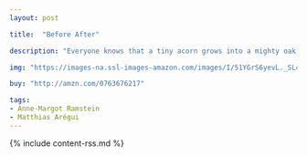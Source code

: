 ```yaml
---
layout: post

title:  "Before After"

description: "Everyone knows that a tiny acorn grows into a mighty oak and a caterpillar becomes a butterfly. But in this clever, visually enchanting volume, it’s also true that a cow can result in both a bottle of milk and a painting of a cow, and an ape in a jungle may become an urban King Kong. Just as day turns into night and back again, a many-tiered cake is both created and eaten down to a single piece. With simple, graphic illustrations sure to appeal to even the youngest of children, this beautiful rumination on the passage of time will please the most discerning adult readers, too."

img: "https://images-na.ssl-images-amazon.com/images/I/51YGrS6yevL._SL480_.jpg"

buy: "http://amzn.com/0763676217"

tags:
- Anne-Margot Ramstein
- Matthias Arégui
---
```


{% include content-rss.md %}